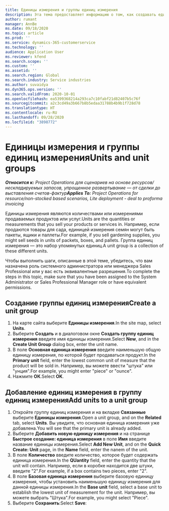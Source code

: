 ```yaml
---
title: Единицы измерения и группы единиц измерения
description: Эта тема предоставляет информацию о том, как создавать единицы измерения и группы единиц измерения в Dynamics 365 Project Operations.
author: rumant
manager: AnnBe
ms.date: 09/18/2020
ms.topic: article
ms.prod: ''
ms.service: dynamics-365-customerservice
ms.technology: ''
audience: Application User
ms.reviewer: kfend
ms.search.scope: ''
ms.custom: ''
ms.assetid: ''
ms.search.region: Global
ms.search.industry: Service industries
ms.author: suvaidya
ms.dyn365.ops.version: ''
ms.search.validFrom: 2020-10-01
ms.openlocfilehash: ea5399368214a293ca7c10fabf21d82407b5c76f
ms.sourcegitcommit: a2c3cd49a3b667b8b5edaa31788b4b9b1f728d78
ms.translationtype: HT
ms.contentlocale: ru-RU
ms.lasthandoff: 09/28/2020
ms.locfileid: "3898772"
---
```

# <a name="units-and-unit-groups"></a><span data-ttu-id="0cc9b-103">Единицы измерения и группы единиц измерения</span><span class="sxs-lookup"><span data-stu-id="0cc9b-103">Units and unit groups</span></span>

<span data-ttu-id="0cc9b-104">_**Относится к:** Project Operations для сценариев на основе ресурсов/нескладируемых запасов, упрощенное развертывание — от сделки до выставления счетов-фактур_</span><span class="sxs-lookup"><span data-stu-id="0cc9b-104">_**Applies To:** Project Operations for resource/non-stocked based scenarios, Lite deployment - deal to proforma invoicing_</span></span>

<span data-ttu-id="0cc9b-105">Единицы измерения являются количествами или измерениями продаваемых продуктов или услуг.</span><span class="sxs-lookup"><span data-stu-id="0cc9b-105">Units are the quantities or measurements that you sell your products or services in.</span></span> <span data-ttu-id="0cc9b-106">Например, если продаются товары для сада, единицей измерения семян могут быть пакеты, ящики и паллеты.</span><span class="sxs-lookup"><span data-stu-id="0cc9b-106">For example, if you sell gardening supplies, you might sell seeds in units of packets, boxes, and pallets.</span></span> <span data-ttu-id="0cc9b-107">Группа единиц измерения — это набор упомянутых единиц.</span><span class="sxs-lookup"><span data-stu-id="0cc9b-107">A unit group is a collection of these different units.</span></span>

<span data-ttu-id="0cc9b-108">Чтобы выполнить шаги, описанные в этой теме, убедитесь, что вам назначена роль системного администратора или менеджера Sales Professional или у вас есть эквивалентные разрешения.</span><span class="sxs-lookup"><span data-stu-id="0cc9b-108">To complete the steps in this topic, make sure that you have been assigned to the System Administrator or Sales Professional Manager role or have equivalent permissions.</span></span>

## <a name="create-a-unit-group"></a><span data-ttu-id="0cc9b-109">Создание группы единиц измерения</span><span class="sxs-lookup"><span data-stu-id="0cc9b-109">Create a unit group</span></span>

1. <span data-ttu-id="0cc9b-110">На карте сайта выберите **Единицы измерения**.</span><span class="sxs-lookup"><span data-stu-id="0cc9b-110">In the site map, select **Units**.</span></span>
2. <span data-ttu-id="0cc9b-111">Выберите **Создать** и в диалоговом окне **Создать группу единиц измерения** введите имя единицы измерения.</span><span class="sxs-lookup"><span data-stu-id="0cc9b-111">Select **New**, and in the **Create Unit Group** dialog box, enter the unit name.</span></span>
3. <span data-ttu-id="0cc9b-112">В поле **Основная единица измерения** введите наименьшую общую единицу измерения, по которой будет продаваться продукт.</span><span class="sxs-lookup"><span data-stu-id="0cc9b-112">In the **Primary unit** field, enter the lowest common unit of measure that the product will be sold in.</span></span> <span data-ttu-id="0cc9b-113">Например, вы можете ввести "штука" или "унция".</span><span class="sxs-lookup"><span data-stu-id="0cc9b-113">For example, you might enter "piece" or "ounce".</span></span>
4. <span data-ttu-id="0cc9b-114">Нажмите **ОК**.</span><span class="sxs-lookup"><span data-stu-id="0cc9b-114">Select **OK**.</span></span>

## <a name="add-units-to-a-unit-group"></a><span data-ttu-id="0cc9b-115">Добавление единиц измерения в группу единиц измерения</span><span class="sxs-lookup"><span data-stu-id="0cc9b-115">Add units to a unit group</span></span>

1. <span data-ttu-id="0cc9b-116">Откройте группу единиц измерения и на вкладке **Связанные** выберите **Единицы измерения**.</span><span class="sxs-lookup"><span data-stu-id="0cc9b-116">Open a unit group, and on the **Related** tab, select **Units**.</span></span> <span data-ttu-id="0cc9b-117">Вы увидите, что основная единица измерения уже добавлена.</span><span class="sxs-lookup"><span data-stu-id="0cc9b-117">You will see that the primary unit is already added.</span></span>
2. <span data-ttu-id="0cc9b-118">Выберите **Добавить новую единицу измерения** и на странице **Быстрое создание: единица измерения** в поле **Имя** введите название единицы измерения.</span><span class="sxs-lookup"><span data-stu-id="0cc9b-118">Select **Add New Unit**, and on the **Quick Create: Unit** page, in the **Name** field, enter the nanem of the unit.</span></span>
3. <span data-ttu-id="0cc9b-119">В поле **Количество** введите количество, которое будет содержать единица измерения.</span><span class="sxs-lookup"><span data-stu-id="0cc9b-119">In the **QUantity** field, enter the quantity that the unit will contain.</span></span> <span data-ttu-id="0cc9b-120">Например, если в коробке находится две штуки, введите "2".</span><span class="sxs-lookup"><span data-stu-id="0cc9b-120">For example, if a box contains two pieces, enter "2".</span></span> 
4. <span data-ttu-id="0cc9b-121">В поле **Базовая единица измерения** выберите базовую единицу измерения, чтобы установить наименьшую единицу измерения для данной единицы измерения.</span><span class="sxs-lookup"><span data-stu-id="0cc9b-121">In the **Base unit** field, select a base unit to establish the lowest unit of measurement for the unit.</span></span> <span data-ttu-id="0cc9b-122">Например, вы можете выбрать "Штука".</span><span class="sxs-lookup"><span data-stu-id="0cc9b-122">For example, you might select "Piece".</span></span>
5. <span data-ttu-id="0cc9b-123">Выберите **Сохранить**:</span><span class="sxs-lookup"><span data-stu-id="0cc9b-123">Select **Save**:</span></span>
